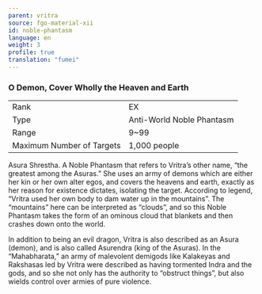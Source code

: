 ```yaml
---
parent: vritra
source: fgo-material-xii
id: noble-phantasm
language: en
weight: 3
profile: true
translation: "fumei"
---
```


### O Demon, Cover Wholly the Heaven and Earth

<table>
  <tr><td>Rank</td><td>EX</td></tr>
  <tr><td>Type</td><td>Anti-World Noble Phantasm</td></tr>
  <tr><td>Range</td><td>9~99</td></tr>
  <tr><td>Maximum Number of Targets</td><td>1,000 people</td></tr>
</table>

Asura Shrestha.
A Noble Phantasm that refers to Vritra’s other name, “the greatest among the Asuras.” She uses an army of demons which are either her kin or her own alter egos, and covers the heavens and earth, exactly as her reason for existence dictates, isolating the target. According to legend, “Vritra used her own body to dam water up in the mountains”. The “mountains” here can be interpreted as “clouds”, and so this Noble Phantasm takes the form of an ominous cloud that blankets and then crashes down onto the world.

In addition to being an evil dragon, Vritra is also described as an Asura (demon), and is also called Asurendra (king of the Asuras). In the “Mahabharata,” an army of malevolent demigods like Kalakeyas and Rakshasas led by Vritra were described as having tormented Indra and the gods, and so she not only has the authority to “obstruct things”, but also wields control over armies of pure violence.
